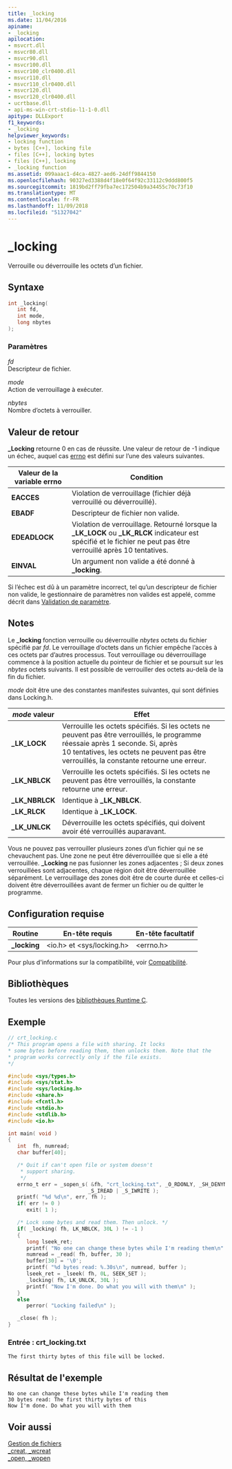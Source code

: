 ```yaml
---
title: _locking
ms.date: 11/04/2016
apiname:
- _locking
apilocation:
- msvcrt.dll
- msvcr80.dll
- msvcr90.dll
- msvcr100.dll
- msvcr100_clr0400.dll
- msvcr110.dll
- msvcr110_clr0400.dll
- msvcr120.dll
- msvcr120_clr0400.dll
- ucrtbase.dll
- api-ms-win-crt-stdio-l1-1-0.dll
apitype: DLLExport
f1_keywords:
- _locking
helpviewer_keywords:
- locking function
- bytes [C++], locking file
- files [C++], locking bytes
- files [C++], locking
- _locking function
ms.assetid: 099aaac1-d4ca-4827-aed6-24dff9844150
ms.openlocfilehash: 90327ed3388d4f18e0f64f92c33112c9ddd800f5
ms.sourcegitcommit: 1819bd2ff79fba7ec172504b9a34455c70c73f10
ms.translationtype: MT
ms.contentlocale: fr-FR
ms.lasthandoff: 11/09/2018
ms.locfileid: "51327042"
---
```

# <a name="locking"></a>_locking

Verrouille ou déverrouille les octets d’un fichier.

## <a name="syntax"></a>Syntaxe

```C
int _locking(
   int fd,
   int mode,
   long nbytes
);
```

### <a name="parameters"></a>Paramètres

*fd*<br/>
Descripteur de fichier.

*mode*<br/>
Action de verrouillage à exécuter.

*nbytes*<br/>
Nombre d’octets à verrouiller.

## <a name="return-value"></a>Valeur de retour

**_Locking** retourne 0 en cas de réussite. Une valeur de retour de -1 indique un échec, auquel cas [errno](../../c-runtime-library/errno-doserrno-sys-errlist-and-sys-nerr.md) est défini sur l’une des valeurs suivantes.

|Valeur de la variable errno|Condition|
|-|-|
| **EACCES** | Violation de verrouillage (fichier déjà verrouillé ou déverrouillé). |
| **EBADF** | Descripteur de fichier non valide. |
| **EDEADLOCK** | Violation de verrouillage. Retourné lorsque la **_LK_LOCK** ou **_LK_RLCK** indicateur est spécifié et le fichier ne peut pas être verrouillé après 10 tentatives. |
| **EINVAL** | Un argument non valide a été donné à **_locking**. |

Si l’échec est dû à un paramètre incorrect, tel qu’un descripteur de fichier non valide, le gestionnaire de paramètres non valides est appelé, comme décrit dans [Validation de paramètre](../../c-runtime-library/parameter-validation.md).

## <a name="remarks"></a>Notes

Le **_locking** fonction verrouille ou déverrouille *nbytes* octets du fichier spécifié par *fd*. Le verrouillage d’octets dans un fichier empêche l’accès à ces octets par d’autres processus. Tout verrouillage ou déverrouillage commence à la position actuelle du pointeur de fichier et se poursuit sur les *nbytes* octets suivants. Il est possible de verrouiller des octets au-delà de la fin du fichier.

*mode* doit être une des constantes manifestes suivantes, qui sont définies dans Locking.h.

|*mode* valeur|Effet|
|-|-|
| **_LK_LOCK** | Verrouille les octets spécifiés. Si les octets ne peuvent pas être verrouillés, le programme réessaie après 1 seconde. Si, après 10 tentatives, les octets ne peuvent pas être verrouillés, la constante retourne une erreur. |
| **_LK_NBLCK** | Verrouille les octets spécifiés. Si les octets ne peuvent pas être verrouillés, la constante retourne une erreur. |
| **_LK_NBRLCK** | Identique à **_LK_NBLCK**. |
| **_LK_RLCK** | Identique à **_LK_LOCK**. |
| **_LK_UNLCK** | Déverrouille les octets spécifiés, qui doivent avoir été verrouillés auparavant. |

Vous ne pouvez pas verrouiller plusieurs zones d’un fichier qui ne se chevauchent pas. Une zone ne peut être déverrouillée que si elle a été verrouillée. **_Locking** ne pas fusionner les zones adjacentes ; Si deux zones verrouillées sont adjacentes, chaque région doit être déverrouillée séparément. Le verrouillage des zones doit être de courte durée et celles-ci doivent être déverrouillées avant de fermer un fichier ou de quitter le programme.

## <a name="requirements"></a>Configuration requise

|Routine|En-tête requis|En-tête facultatif|
|-------------|---------------------|---------------------|
|**_locking**|\<io.h> et \<sys/locking.h>|\<errno.h>|

Pour plus d'informations sur la compatibilité, voir [Compatibilité](../../c-runtime-library/compatibility.md).

## <a name="libraries"></a>Bibliothèques

Toutes les versions des [bibliothèques Runtime C](../../c-runtime-library/crt-library-features.md).

## <a name="example"></a>Exemple

```C
// crt_locking.c
/* This program opens a file with sharing. It locks
* some bytes before reading them, then unlocks them. Note that the
* program works correctly only if the file exists.
*/

#include <sys/types.h>
#include <sys/stat.h>
#include <sys/locking.h>
#include <share.h>
#include <fcntl.h>
#include <stdio.h>
#include <stdlib.h>
#include <io.h>

int main( void )
{
   int  fh, numread;
   char buffer[40];

   /* Quit if can't open file or system doesn't
    * support sharing.
    */
   errno_t err = _sopen_s( &fh, "crt_locking.txt", _O_RDONLY, _SH_DENYNO,
                          _S_IREAD | _S_IWRITE );
   printf( "%d %d\n", err, fh );
   if( err != 0 )
      exit( 1 );

   /* Lock some bytes and read them. Then unlock. */
   if( _locking( fh, LK_NBLCK, 30L ) != -1 )
   {
      long lseek_ret;
      printf( "No one can change these bytes while I'm reading them\n" );
      numread = _read( fh, buffer, 30 );
      buffer[30] = '\0';
      printf( "%d bytes read: %.30s\n", numread, buffer );
      lseek_ret = _lseek( fh, 0L, SEEK_SET );
      _locking( fh, LK_UNLCK, 30L );
      printf( "Now I'm done. Do what you will with them\n" );
   }
   else
      perror( "Locking failed\n" );

   _close( fh );
}
```

### <a name="input-crtlockingtxt"></a>Entrée : crt_locking.txt

```Input
The first thirty bytes of this file will be locked.
```

## <a name="sample-output"></a>Résultat de l'exemple

```Output
No one can change these bytes while I'm reading them
30 bytes read: The first thirty bytes of this
Now I'm done. Do what you will with them
```

## <a name="see-also"></a>Voir aussi

[Gestion de fichiers](../../c-runtime-library/file-handling.md)<br/>
[_creat, _wcreat](creat-wcreat.md)<br/>
[_open, _wopen](open-wopen.md)<br/>
